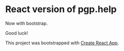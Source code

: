 # React version of pgp.help

Now with bootstrap.

Good luck!

This project was bootstrapped with [Create React App](https://github.com/facebook/create-react-app).

